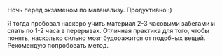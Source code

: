 Ночь перед экзаменом по матанализу. Продуктивно :)

Я тогда пробовал наскоро учить материал 2-3 часовыми забегами и спать по 1-2 часа в перерывах. Отличная практика для того, чтобы понять, насколько сильно мозг будоражится от подобных вещей. Рекомендую попробовать метод.